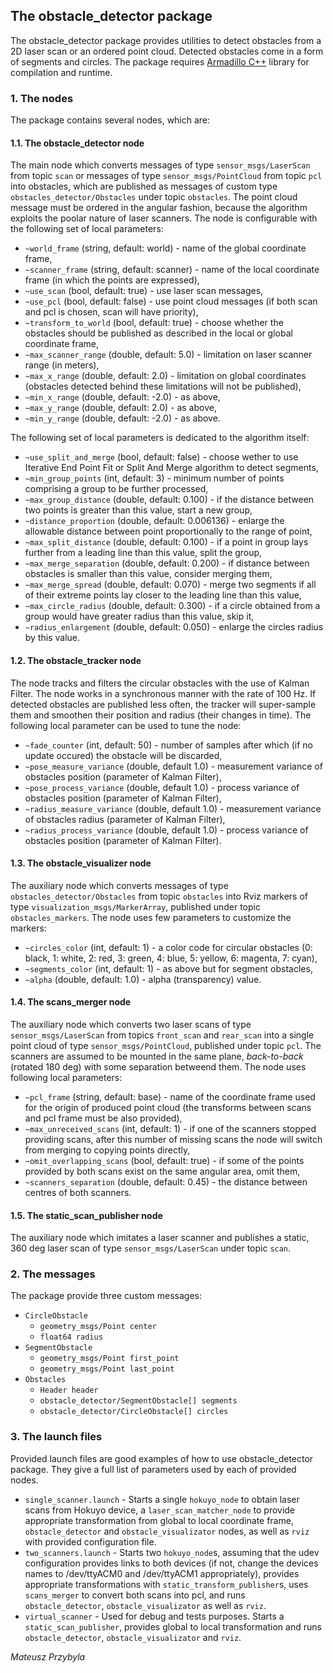 ## The obstacle_detector package 

The obstacle_detector package provides utilities to detect obstacles from a 2D laser scan or an ordered point cloud. Detected obstacles come in a form of segments and circles. The package requires [Armadillo C++](http://arma.sourceforge.net) library for compilation and runtime.

### 1. The nodes

The package contains several nodes, which are:

#### 1.1. The obstacle_detector node 
The main node which converts messages of type `sensor_msgs/LaserScan` from topic `scan` or messages of type `sensor_msgs/PointCloud` from topic `pcl` into obstacles, which are published as messages of custom type `obstacles_detector/Obstacles` under topic `obstacles`. The point cloud message must be ordered in the angular fashion, because the algorithm exploits the poolar nature of laser scanners. The node is configurable with the following set of local parameters:

* `~world_frame` (string, default: world) - name of the global coordinate frame,
* `~scanner_frame` (string, default: scanner) - name of the local coordinate frame (in which the points are expressed),
* `~use_scan` (bool, default: true) - use laser scan messages,
* `~use_pcl` (bool, default: false) - use point cloud messages (if both scan and pcl is chosen, scan will have priority),
* `~transform_to_world` (bool, default: true) - choose whether the obstacles should be published as described in the local or global coordinate frame,
* `~max_scanner_range` (double, default: 5.0) - limitation on laser scanner range (in meters),
* `~max_x_range` (double, default: 2.0) - limitation on global coordinates (obstacles detected behind these limitations will not be published),
* `~min_x_range` (double, default: -2.0) - as above,
* `~max_y_range` (double, default: 2.0) - as above,
* `~min_y_range` (double, default: -2.0) - as above.

The following set of local parameters is dedicated to the algorithm itself:

* `~use_split_and_merge` (bool, default: false) - choose wether to use Iterative End Point Fit or Split And Merge algorithm to detect segments,
* `~min_group_points` (int, default: 3) - minimum number of points comprising a group to be further processed,
* `~max_group_distance` (double, default: 0.100) - if the distance between two points is greater than this value, start a new group,
* `~distance_proportion` (double, default: 0.006136) - enlarge the allowable distance between point proportionally to the range of point,
* `~max_split_distance` (double, default: 0.100) - if a point in group lays further from a leading line than this value, split the group, 
* `~max_merge_separation` (double, default: 0.200) - if distance between obstacles is smaller than this value, consider merging them,
* `~max_merge_spread` (double, default: 0.070) - merge two segments if all of their extreme points lay closer to the leading line than this value,
* `~max_circle_radius` (double, default: 0.300) - if a circle obtained from a group would have greater radius than this value, skip it, 
* `~radius_enlargement` (double, default: 0.050) - enlarge the circles radius by this value.

#### 1.2. The obstacle_tracker node
The node tracks and filters the circular obstacles with the use of Kalman Filter. The node works in a synchronous manner with the rate of 100 Hz. If detected obstacles are published less often, the tracker will super-sample them and smoothen their position and radius (their changes in time). The following local parameter can be used to tune the node:

* `~fade_counter` (int, default: 50) - number of samples after which (if no update occured) the obstacle will be discarded,
* `~pose_measure_variance` (double, default 1.0) - measurement variance of obstacles position (parameter of Kalman Filter),
* `~pose_process_variance` (double, default 1.0) - process variance of obstacles position (parameter of Kalman Filter),
* `~radius_measure_variance` (double, default 1.0) - measurement variance of obstacles radius (parameter of Kalman Filter),
* `~radius_process_variance` (double, default 1.0) - process variance of obstacles position (parameter of Kalman Filter).

#### 1.3. The obstacle_visualizer node
The auxiliary node which converts messages of type `obstacles_detector/Obstacles` from topic `obstacles` into Rviz markers of type `visualization_msgs/MarkerArray`, published under topic `obstacles_markers`. The node uses few parameters to customize the markers:

* `~circles_color` (int, default: 1) - a color code for circular obstacles (0: black, 1: white, 2: red, 3: green, 4: blue, 5: yellow, 6: magenta, 7: cyan), 
* `~segments_color` (int, default: 1) - as above but for segment obstacles,
* `~alpha` (double, default: 1.0) - alpha (transparency) value.


#### 1.4. The scans_merger node 
The auxiliary node which converts two laser scans of type `sensor_msgs/LaserScan` from topics `front_scan` and `rear_scan` into a single point cloud of type `sensor_msgs/PointCloud`, published under topic `pcl`. The scanners are assumed to be mounted in the same plane, _back-to-back_ (rotated 180 deg) with some separation betweend them. The node uses following local parameters:

* `~pcl_frame` (string, default: base) - name of the coordinate frame used for the origin of produced point cloud (the transforms between scans and pcl frame must be also provided),
* `~max_unreceived_scans` (int, default: 1) - if one of the scanners stopped providing scans, after this number of missing scans the node will switch from merging to copying points directly,
* `~omit_overlapping_scans` (bool, default: true) - if some of the points provided by both scans exist on the same angular area, omit them,
* `~scanners_separation` (double, default: 0.45) - the distance between centres of both scanners.

#### 1.5. The static_scan_publisher node
The auxiliary node which imitates a laser scanner and publishes a static, 360 deg laser scan of type `sensor_msgs/LaserScan` under topic `scan`.

### 2. The messages

The package provide three custom messages:

* `CircleObstacle`
  * `geometry_msgs/Point center`
  * `float64 radius`
* `SegmentObstacle`
  * `geometry_msgs/Point first_point`
  * `geometry_msgs/Point last_point`
* `Obstacles`
  * `Header header`
  * `obstacle_detector/SegmentObstacle[] segments`
  * `obstacle_detector/CircleObstacle[] circles`

### 3. The launch files

Provided launch files are good examples of how to use obstacle_detector package. They give a full list of parameters used by each of provided nodes.

* `single_scanner.launch` - Starts a single `hokuyo_node` to obtain laser scans from Hokuyo device, a `laser_scan_matcher_node` to provide appropriate transformation from global to local coordinate frame, `obstacle_detector` and `obstacle_visualizator` nodes, as well as `rviz` with provided configuration file.
* `two_scanners.launch` - Starts two `hokuyo_node`s, assuming that the udev configuration provides links to both devices (if not, change the devices names to /dev/ttyACM0 and /dev/ttyACM1 appropriately), provides appropriate transformations with `static_transform_publisher`s, uses `scans_merger` to convert both scans into pcl, and runs `obstacle_detector`, `obstacle_visualizator` as well as `rviz`.
* `virtual_scanner` - Used for debug and tests purposes. Starts a `static_scan_publisher`, provides global to local transformation and runs `obstacle_detector`, `obstacle_visualizator` and `rviz`.

_Mateusz Przybyla_

